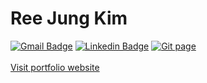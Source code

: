 # Ree Jung Kim 
[![Gmail Badge](https://img.shields.io/badge/Gmail-d14836?style=flat-square&logo=Gmail&logoColor=white&link=mailto:reejugn.kim@gmail.com)](mailto:reejung.kim@gmail.com) 
[![Linkedin Badge](https://img.shields.io/badge/-LinkedIn-blue?style=flat-square&logo=Linkedin&logoColor=white&link=www.linkedin.com/in/reejungkim/)](https://www.linkedin.com/in/reejungkim/) 
[![Git page](http://img.shields.io/badge/-Portfolio-black?style=flat-square&logo=github&link=https://reejungkim.github.io/)](https://reejungkim.github.io/)
<br></br>
[Visit portfolio website](https://reejungkim.github.io/)


